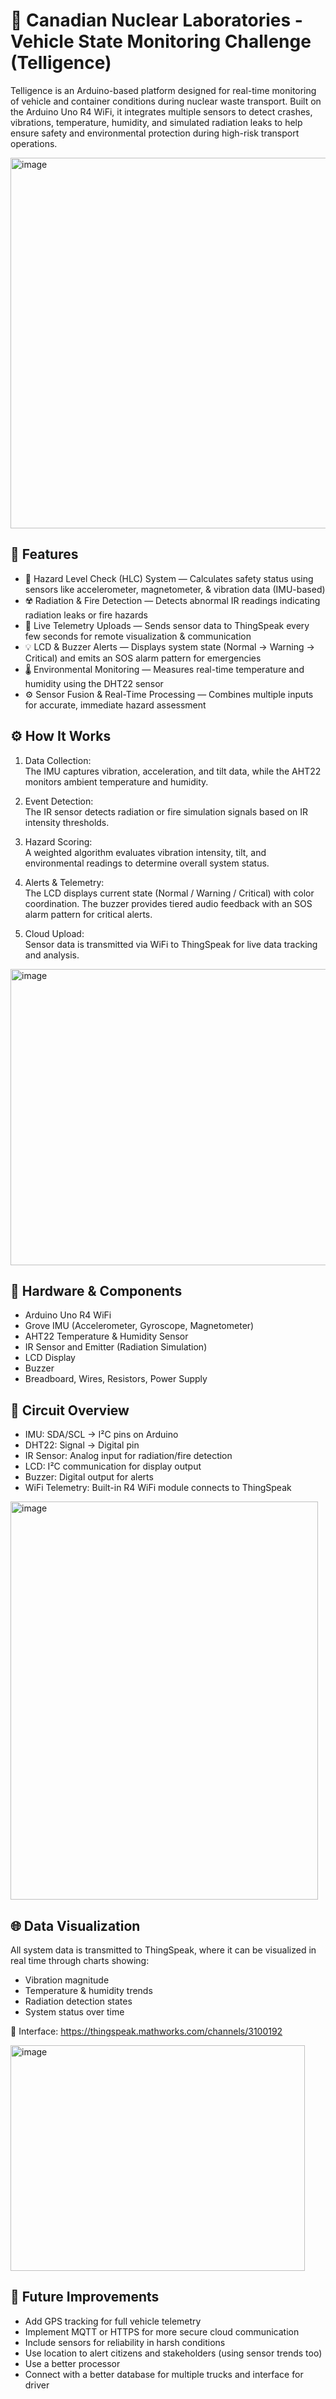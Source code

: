 # 🚛 Canadian Nuclear Laboratories - Vehicle State Monitoring Challenge (Telligence)

Telligence is an Arduino-based platform designed for real-time monitoring of vehicle and container conditions during nuclear waste transport. Built on the Arduino Uno R4 WiFi, it integrates multiple sensors to detect crashes, vibrations, temperature, humidity, and simulated radiation leaks to help ensure safety and environmental protection during high-risk transport operations.

<img width="853" height="593" alt="image" src="https://github.com/user-attachments/assets/74eadc10-89ca-4df7-b54d-99b5b0909b9f" />


## 🚀 Features
- 🧠 Hazard Level Check (HLC) System — Calculates safety status using sensors like accelerometer, magnetometer, & vibration data (IMU-based)    
- ☢️ Radiation & Fire Detection — Detects abnormal IR readings indicating radiation leaks or fire hazards    
- 📡 Live Telemetry Uploads — Sends sensor data to ThingSpeak every few seconds for remote visualization & communication    
- 💡 LCD & Buzzer Alerts — Displays system state (Normal → Warning → Critical) and emits an SOS alarm pattern for emergencies    
- 🌡️ Environmental Monitoring — Measures real-time temperature and humidity using the DHT22 sensor    
- ⚙️ Sensor Fusion & Real-Time Processing — Combines multiple inputs for accurate, immediate hazard assessment    

## ⚙️ How It Works

1. Data Collection:    
The IMU captures vibration, acceleration, and tilt data, while the AHT22 monitors ambient temperature and humidity.     

2. Event Detection:    
The IR sensor detects radiation or fire simulation signals based on IR intensity thresholds.    

3. Hazard Scoring:    
A weighted algorithm evaluates vibration intensity, tilt, and environmental readings to determine overall system status.    

4. Alerts & Telemetry:    
The LCD displays current state (Normal / Warning / Critical) with color coordination. The buzzer provides tiered audio feedback with an SOS alarm pattern for critical alerts.    

5. Cloud Upload:    
Sensor data is transmitted via WiFi to ThingSpeak for live data tracking and analysis.

<img width="891" height="474" alt="image" src="https://github.com/user-attachments/assets/eb1de686-5531-408e-927a-12c2d8bc403e" />

  
## 🧰 Hardware & Components    

- Arduino Uno R4 WiFi
- Grove IMU (Accelerometer, Gyroscope, Magnetometer)    
- AHT22 Temperature & Humidity Sensor    
- IR Sensor and Emitter (Radiation Simulation)    
- LCD Display    
- Buzzer    
- Breadboard, Wires, Resistors, Power Supply

## 🔌 Circuit Overview

- IMU: SDA/SCL → I²C pins on Arduino    
- DHT22: Signal → Digital pin      
- IR Sensor: Analog input for radiation/fire detection    
- LCD: I²C communication for display output    
- Buzzer: Digital output for alerts    
- WiFi Telemetry: Built-in R4 WiFi module connects to ThingSpeak

<img width="492" height="637" alt="image" src="https://github.com/user-attachments/assets/35c330b5-e3ba-469b-a4c7-cbcb01209c06" />


## 🌐 Data Visualization

All system data is transmitted to ThingSpeak, where it can be visualized in real time through charts showing:

- Vibration magnitude
- Temperature & humidity trends
- Radiation detection states
- System status over time

🔗 Interface: https://thingspeak.mathworks.com/channels/3100192

 <img width="470.5" height="361" alt="image" src="https://github.com/user-attachments/assets/1b89552a-b46b-4d6c-8ae9-c7834bbda45e" />

## 🔮 Future Improvements

- Add GPS tracking for full vehicle telemetry    
- Implement MQTT or HTTPS for more secure cloud communication    
- Include sensors for reliability in harsh conditions    
- Use location to alert citizens and stakeholders (using sensor trends too)      
- Use a better processor      
- Connect with a better database for multiple trucks and interface for driver     



